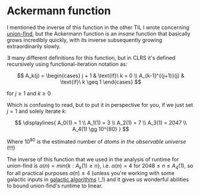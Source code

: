 # Ackermann function

I mentioned the inverse of this function in the other TIL I wrote concerning [union-find](/ds_algos/union_find.md), but the Ackermann function is an _insane_ function that basically grows incredibly quickly, with its inverse subsequently growing extraordinarily slowly.

$\exists$ many different definitions for this function, but in CLRS it's defined recursively using functional-iteration notation as:

$$
A_k(j) =
\begin{cases}
j + 1 & \text{if}\ k = 0 \\
A_{k-1}^{(j+1)}(j) & \text{if}\ k \geq 1
\end{cases}
$$

for $j \geq 1$ and $k \geq 0$

Which is confusing to read, but to put it in perspective for you, if we just set $j = 1$ and solely iterate $k$:

$$
\displaylines{
  A_0(1) = 1 \\
  A_1(1) = 3 \\
  A_2(1) = 7 \\
  A_3(1) = 2047 \\
  A_4(1) \gg 10^{80}
}
$$

Where $10^{80}$ is the estimated number of _atoms in the observable universe_ (!!!)

The inverse of this function that we used in the analysis of runtime for union-find is $\alpha(n) = min\{k : A_k(1) \geq n\}$, i.e. $\alpha(n) = 4$ for $2048 \leq n \leq A_4(1)$, so for all practical purposes $\alpha(n) \leq 4$ (unless you're working with some galactic inputs in [galactic algorithms](https://en.wikipedia.org/wiki/Galactic_algorithm) !\_!) and it gives us wonderful abilities to bound union-find's runtime to linear.
